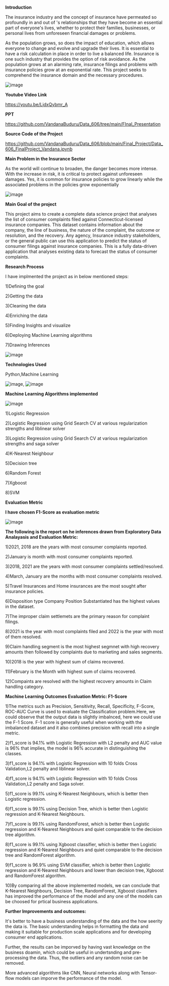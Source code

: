 **Introduction**

The insurance industry and the concept of insurance have permeated so profoundly in and out of 's relationships that they have become an essential part of everyone's lives, whether to protect their families, businesses, or personal lives from unforeseen financial damages or problems.

As the population grows, so does the impact of education, which allows everyone to change and evolve and upgrade their lives. It is essential to have a risk calculation in place in order to live a balanced life. Insurance is one such industry that provides the option of risk avoidance. As the population grows at an alarming rate, insurance filings and problems with insurance policies grow at an exponential rate. This project seeks to comprehend the insurance domain and the necessary procedures.

![image](https://user-images.githubusercontent.com/103658312/185778897-91176fde-e6c8-4f85-ba16-61a382b384bb.png)

**Youtube Video Link**

https://youtu.be/LjdxQybmr_A

**PPT**

https://github.com/VandanaBuduru/Data_606/tree/main/FInal_Presentation

**Source Code of the Project**

https://github.com/VandanaBuduru/Data_606/blob/main/Final_Project/Data_606_FinalProject_Vandana.ipynb

**Main Problem in the Insurance Sector**

As the world will continue to broaden, the danger becomes more intense. With the increase in risk, it is critical to protect against unforeseen damages. Yes, it is common for insurance policies to grow linearly while the associated problems in the policies grow exponentially

![image](https://user-images.githubusercontent.com/103658312/185778946-6ebefd0e-27a8-458e-bd6a-8bd03bc8c2e5.png)


**Main Goal of the project**

This project aims to create a complete data science project that analyses the list of consumer complaints filed against Connecticut-licensed insurance companies. This dataset contains information about the company, the line of business, the nature of the complaint, the outcome or resolution, and the recovery.
Any agency, Insurance industry stakeholders, or the general public can use this application to predict the status of consumer filings against insurance companies.
This is a fully data-driven application that analyses existing data to forecast the status of consumer complaints.

**Research Process**

I have implmented the project as in below mentioned steps:

1)Defining the goal

2)Getting the data 

3)Cleaning the data

4)Enriching the data

5)Finding Insights and visualize

6)Deploying Machine Learning algorithms 

7)Drawing Inferences 

![image](https://user-images.githubusercontent.com/103658312/185779136-831eb987-cbe4-474f-9fe6-0b5d59528321.png)


**Technologies Used**

Python,Machine Learning 

![image](https://user-images.githubusercontent.com/103658312/185779166-7d217afa-cbdd-4d8a-bb68-ad0262c8a939.png), ![image](https://user-images.githubusercontent.com/103658312/185780014-76b7cc5f-529a-47de-9cc1-a5c7ac6e4f75.png)



**Machine Learning Algorithms implemented**

![image](https://user-images.githubusercontent.com/103658312/185779330-da6f0bdf-f84d-4530-81f0-a64bfc33b1de.png)

1)Logistic Regression

2)Logistic Regression using Grid Search CV at various regularization strengths and liblinear solver

3)Logistic Regression using Grid Search CV at various regularization strengths and saga solver

4)K-Nearest Neighbour 

5)Decision tree 

6)Random Forest

7)Xgboost 

8)SVM


**Evaluation Metric**

**I have chosen F1-Score as evaluation metric**


![image](https://user-images.githubusercontent.com/103658312/185779377-50526d61-ee51-4781-bacb-e0181f9f13fa.png)



**The following is the report on he inferences drawn from Exploratory Data Analayasis and Evaluation Metric:**


1)2021, 2018 are the years with most consumer complaints reported.

2)January is month with most consumer complaints reported.

3)2018, 2021 are the years with most consumer complaints settled/resolved.

4)March, January are the months with most consumer complaints resolved.

5)Travel Insurances and Home insurances are the most sought after insurance policies.

6)Disposition type Company Position Substantiated has the highest values in the dataset.

7)The improper claim settlemets are the primary reason for complaint filings.

8)2021 is the year with most complaints filed and 2022 is the year with most of them resolved.

9)Claim handling segment is the most highest segmnet with high recovery amounts then followed by complaints due to marketing and sales segments.

10)2018 is the year with highest sum of claims recovered.

11)February is the Month with highest sum of claims recovered.

12)Compaints are resolved with the highest recovery amounts in Claim handling category.

**Machine Learning Outcomes Evaluation Metric: F1-Score**

1)The metrics such as Precision, Sensitivity, Recall, Specificity, F-Score, ROC-AUC Curve is used to evaluate the Classification problem.Here, we could observe that the output data is slightly imbalnced, here we could use the F-1 Score. F-1 score is generally useful when working with the imbalanced dataset and it also combines precision with recall into a single metric.

2)f1_score is 94.1% with Logistic Regression with L2 penalty and AUC value is 96% that implies, the model is 96% accurate in distinguishing the classes.

3)f1_score is 94.1% with Logistic Regression with 10 folds Cross Validation,L2 penalty and liblinear solver.

4)f1_score is 94.1% with Logistic Regression with 10 folds Cross Validation,L2 penalty and Saga solver.

5)f1_score is 99.1% using K-Nearest Neighbours, which is better then Logistic regression.

6)f1_score is 99.1% using Decision Tree, which is better then Logistic regression and K-Nearest Neighbours.

7)f1_score is 99.1% using RandomForest, which is better then Logistic regression and K-Nearest Neighbours and quiet comparable to the decision tree algorithm.

8)f1_score is 99.1% using Xgboost classifier, which is better then Logistic regression and K-Nearest Neighbours and quiet comparable to the decision tree and RandomForest algorithm.

9)f1_score is 96.9% using SVM classifier, which is better then Logistic regression and K-Nearest Neighbours and lower than decision tree, Xgboost and RandomForest algorithm.

10)By comparing all the above implemented models, we can conclude that K-Nearest Neighbours, Decision Tree, RandomForest, Xgboost classifiers has improved the performance of the model and any one of the models can be choosed for prtical business applications.

**Further Improvements and outcomes:**

It's better to have a business understanding of the data and the how seerity the data is. The basic understanding helps in formatting the data and making it suitable for production scale applications and for developing consumer end applications.

Further, the results can be imporved by having vast knowledge on the business doamin, which could be useful in undertsnding and pre-processing the data. Thus, the outliers and any random noise can be removed.

More advanced algorithms like CNN, Neural networks along with Tensor-flow models can imporve the performance of the model.
